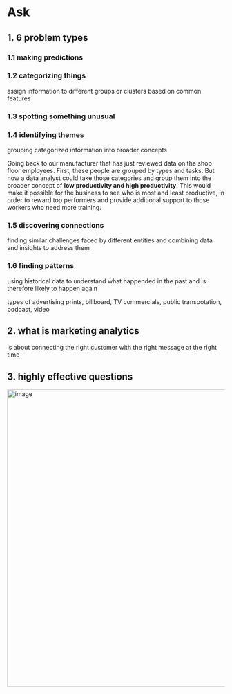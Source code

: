 # Ask

## 1. 6 problem types

### 1.1 making predictions

### 1.2 categorizing things
assign information to different groups or clusters based on common features

### 1.3 spotting something unusual

### 1.4 identifying themes
grouping categorized information into broader concepts  

Going back to our manufacturer that has just reviewed data on the shop floor employees. First, these people are grouped by types and tasks. But now a data analyst could take those categories and group them into the broader concept of **low productivity and high productivity**. This would make it possible for the business to see who is most and least productive, in order to reward top performers and provide additional support to those workers who need more training. 

### 1.5 discovering connections
finding similar challenges faced by different entities and combining data and insights to address them

### 1.6 finding patterns
using historical data to understand what happended in the past and is therefore likely to happen again

types of advertising
prints, billboard, TV commercials, public transpotation, podcast, video

## 2. what is marketing analytics
is about connecting the right customer with the right message at the right time

## 3. highly effective questions 
<img width="687" alt="image" src="https://user-images.githubusercontent.com/105503216/196023862-fea119ff-80ea-4e28-87d5-2ca79898e312.png">
